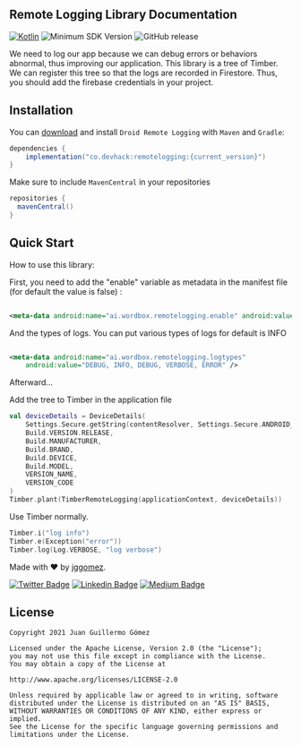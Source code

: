 ## Remote Logging Library Documentation

[![Kotlin](https://img.shields.io/badge/Kotlin-1.6.0-blueviolet.svg)](https://kotlinlang.org)
![Minimum SDK Version](https://img.shields.io/badge/minSdkVersion-23-brightgreen.svg)
![GitHub release](https://img.shields.io/github/v/release/jggomez/DroidRemoteLogging)

We need to log our app because we can debug errors or behaviors abnormal, thus improving our
application. This library is a tree of Timber. We can register this tree so that the logs are
recorded in Firestore. Thus, you should add the firebase credentials in your project.

## Installation

You can [download](https://github.com/jggomez/DroidRemoteLogging) and install `Droid Remote Logging`
with `Maven` and `Gradle`:

```gradle
dependencies {
    implementation("co.devhack:remotelogging:{current_version}")
}
```

Make sure to include `MavenCentral` in your repositories

```gradle
repositories {
  mavenCentral()
}
```

## Quick Start

How to use this library:

First, you need to add the "enable" variable as metadata in the manifest file (for default the value
is false) :

```xml

<meta-data android:name="ai.wordbox.remotelogging.enable" android:value="true" />
```

And the types of logs. You can put various types of logs for default is INFO

```xml

<meta-data android:name="ai.wordbox.remotelogging.logtypes"
    android:value="DEBUG, INFO, DEBUG, VERBOSE, ERROR" />
```

Afterward...

Add the tree to Timber in the application file

```kotlin
val deviceDetails = DeviceDetails(
    Settings.Secure.getString(contentResolver, Settings.Secure.ANDROID_ID),
    Build.VERSION.RELEASE,
    Build.MANUFACTURER,
    Build.BRAND,
    Build.DEVICE,
    Build.MODEL,
    VERSION_NAME,
    VERSION_CODE
)
Timber.plant(TimberRemoteLogging(applicationContext, deviceDetails))
```

Use Timber normally.

```kotlin
Timber.i("log info")
Timber.e(Exception("error"))
Timber.log(Log.VERBOSE, "log verbose")
```

Made with ❤ by  [jggomez](https://devhack.co).

[![Twitter Badge](https://img.shields.io/badge/-@jggomezt-1ca0f1?style=flat-square&labelColor=1ca0f1&logo=twitter&logoColor=white&link=https://twitter.com/jggomezt)](https://twitter.com/jggomezt)
[![Linkedin Badge](https://img.shields.io/badge/-jggomezt-blue?style=flat-square&logo=Linkedin&logoColor=white&link=https://www.linkedin.com/in/jggomezt/)](https://www.linkedin.com/in/jggomezt/)
[![Medium Badge](https://img.shields.io/badge/-@jggomezt-03a57a?style=flat-square&labelColor=000000&logo=Medium&link=https://medium.com/@jggomezt)](https://medium.com/@jggomezt)

## License

    Copyright 2021 Juan Guillermo Gómez

    Licensed under the Apache License, Version 2.0 (the "License");
    you may not use this file except in compliance with the License.
    You may obtain a copy of the License at

    http://www.apache.org/licenses/LICENSE-2.0

    Unless required by applicable law or agreed to in writing, software
    distributed under the License is distributed on an "AS IS" BASIS,
    WITHOUT WARRANTIES OR CONDITIONS OF ANY KIND, either express or implied.
    See the License for the specific language governing permissions and
    limitations under the License.